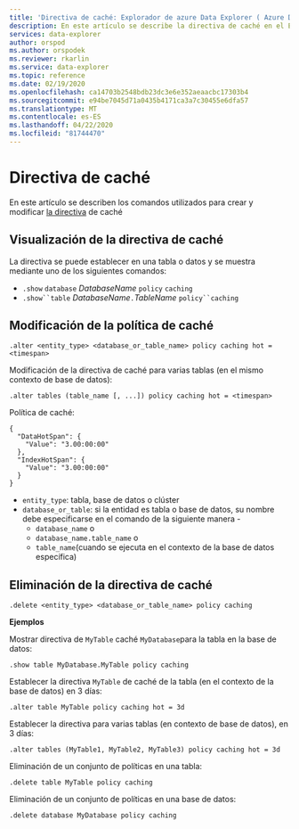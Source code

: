 ```yaml
---
title: 'Directiva de caché: Explorador de azure Data Explorer ( Azure Data Explorer) Microsoft Docs'
description: En este artículo se describe la directiva de caché en el Explorador de datos de Azure.
services: data-explorer
author: orspod
ms.author: orspodek
ms.reviewer: rkarlin
ms.service: data-explorer
ms.topic: reference
ms.date: 02/19/2020
ms.openlocfilehash: ca14703b2548bdb23dc3e6e352aeaacbc17303b4
ms.sourcegitcommit: e94be7045d71a0435b4171ca3a7c30455e6dfa57
ms.translationtype: MT
ms.contentlocale: es-ES
ms.lasthandoff: 04/22/2020
ms.locfileid: "81744470"
---
```

# <a name="cache-policy"></a>Directiva de caché

En este artículo se describen los comandos utilizados para crear y modificar [la directiva](cachepolicy.md) de caché 

## <a name="displaying-the-cache-policy"></a>Visualización de la directiva de caché

La directiva se puede establecer en una tabla o datos y se muestra mediante uno de los siguientes comandos:

* `.show` `database` *DatabaseName* `policy` `caching`
* `.show``table` *DatabaseName*`.`*TableName* `policy``caching`

## <a name="altering-the-cache-policy"></a>Modificación de la política de caché

```kusto
.alter <entity_type> <database_or_table_name> policy caching hot = <timespan>
```

Modificación de la directiva de caché para varias tablas (en el mismo contexto de base de datos):

```kusto
.alter tables (table_name [, ...]) policy caching hot = <timespan>
```

Política de caché:

```kusto
{
  "DataHotSpan": {
    "Value": "3.00:00:00"
  },
  "IndexHotSpan": {
    "Value": "3.00:00:00"
  }
}
```

* `entity_type`: tabla, base de datos o clúster
* `database_or_table`: si la entidad es tabla o base de datos, su nombre debe especificarse en el comando de la siguiente manera - 
  - `database_name` o 
  - `database_name.table_name` o 
  - `table_name`(cuando se ejecuta en el contexto de la base de datos específica)

## <a name="deleting-the-cache-policy"></a>Eliminación de la directiva de caché

```kusto
.delete <entity_type> <database_or_table_name> policy caching
```

**Ejemplos**

Mostrar directiva de `MyTable` caché `MyDatabase`para la tabla en la base de datos:

```kusto
.show table MyDatabase.MyTable policy caching 
```

Establecer la directiva `MyTable` de caché de la tabla (en el contexto de la base de datos) en 3 días:

```kusto
.alter table MyTable policy caching hot = 3d
```

Establecer la directiva para varias tablas (en contexto de base de datos), en 3 días:

```kusto
.alter tables (MyTable1, MyTable2, MyTable3) policy caching hot = 3d
```

Eliminación de un conjunto de políticas en una tabla:

```kusto
.delete table MyTable policy caching
```

Eliminación de un conjunto de políticas en una base de datos:

```kusto
.delete database MyDatabase policy caching
```
